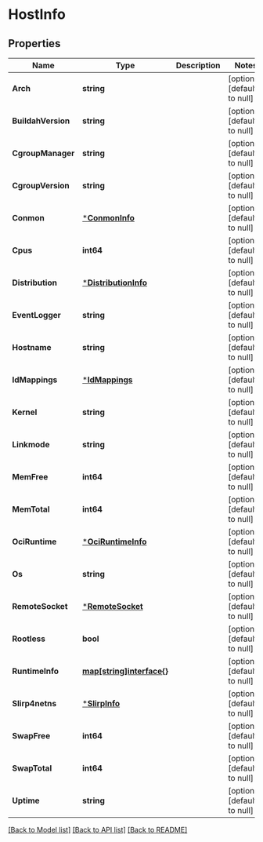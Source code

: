 # HostInfo

## Properties
Name | Type | Description | Notes
------------ | ------------- | ------------- | -------------
**Arch** | **string** |  | [optional] [default to null]
**BuildahVersion** | **string** |  | [optional] [default to null]
**CgroupManager** | **string** |  | [optional] [default to null]
**CgroupVersion** | **string** |  | [optional] [default to null]
**Conmon** | [***ConmonInfo**](ConmonInfo.md) |  | [optional] [default to null]
**Cpus** | **int64** |  | [optional] [default to null]
**Distribution** | [***DistributionInfo**](DistributionInfo.md) |  | [optional] [default to null]
**EventLogger** | **string** |  | [optional] [default to null]
**Hostname** | **string** |  | [optional] [default to null]
**IdMappings** | [***IdMappings**](IDMappings.md) |  | [optional] [default to null]
**Kernel** | **string** |  | [optional] [default to null]
**Linkmode** | **string** |  | [optional] [default to null]
**MemFree** | **int64** |  | [optional] [default to null]
**MemTotal** | **int64** |  | [optional] [default to null]
**OciRuntime** | [***OciRuntimeInfo**](OCIRuntimeInfo.md) |  | [optional] [default to null]
**Os** | **string** |  | [optional] [default to null]
**RemoteSocket** | [***RemoteSocket**](RemoteSocket.md) |  | [optional] [default to null]
**Rootless** | **bool** |  | [optional] [default to null]
**RuntimeInfo** | [**map[string]interface{}**](interface{}.md) |  | [optional] [default to null]
**Slirp4netns** | [***SlirpInfo**](SlirpInfo.md) |  | [optional] [default to null]
**SwapFree** | **int64** |  | [optional] [default to null]
**SwapTotal** | **int64** |  | [optional] [default to null]
**Uptime** | **string** |  | [optional] [default to null]

[[Back to Model list]](../README.md#documentation-for-models) [[Back to API list]](../README.md#documentation-for-api-endpoints) [[Back to README]](../README.md)


